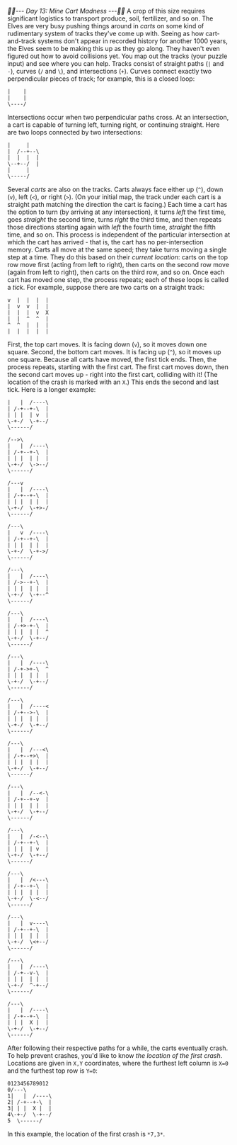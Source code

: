 *:calendar::calendar:--- Day 13: Mine Cart Madness ---:calendar::calendar:*
A crop of this size requires significant logistics to transport produce, soil, fertilizer, and so on. The Elves are very busy pushing things around in *carts* on some kind of rudimentary system of tracks they've come up with.
Seeing as how cart-and-track systems don't appear in recorded history for another 1000 years, the Elves seem to be making this up as they go along. They haven't even figured out how to avoid collisions yet.
You map out the tracks (your puzzle input) and see where you can help.
Tracks consist of straight paths (`|` and `-`), curves (`/` and `\`), and intersections (`+`). Curves connect exactly two perpendicular pieces of track; for example, this is a closed loop:
```/----\
|    |
|    |
\----/
```
Intersections occur when two perpendicular paths cross. At an intersection, a cart is capable of turning left, turning right, or continuing straight.  Here are two loops connected by two intersections:
```/-----\
|     |
|  /--+--\
|  |  |  |
\--+--/  |
|     |
\-----/
```
Several *carts* are also on the tracks. Carts always face either up (`^`), down (`v`), left (`<`), or right (`>`). (On your initial map, the track under each cart is a straight path matching the direction the cart is facing.)
Each time a cart has the option to turn (by arriving at any intersection), it turns *left* the first time, goes *straight* the second time, turns *right* the third time, and then repeats those directions starting again with *left* the fourth time, *straight* the fifth time, and so on. This process is independent of the particular intersection at which the cart has arrived - that is, the cart has no per-intersection memory.
Carts all move at the same speed; they take turns moving a single step at a time. They do this based on their *current location*: carts on the top row move first (acting from left to right), then carts on the second row move (again from left to right), then carts on the third row, and so on.  Once each cart has moved one step, the process repeats; each of these loops is called a *tick*.
For example, suppose there are two carts on a straight track:
```|  |  |  |  |
v  |  |  |  |
|  v  v  |  |
|  |  |  v  X
|  |  ^  ^  |
^  ^  |  |  |
|  |  |  |  |
```
First, the top cart moves. It is facing down (`v`), so it moves down one square.  Second, the bottom cart moves.  It is facing up (`^`), so it moves up one square. Because all carts have moved, the first tick ends.  Then, the process repeats, starting with the first cart.  The first cart moves down, then the second cart moves up - right into the first cart, colliding with it! (The location of the crash is marked with an `X`.) This ends the second and last tick.
Here is a longer example:
```/->-\
|   |  /----\
| /-+--+-\  |
| | |  | v  |
\-+-/  \-+--/
\------/

/-->\
|   |  /----\
| /-+--+-\  |
| | |  | |  |
\-+-/  \->--/
\------/

/---v
|   |  /----\
| /-+--+-\  |
| | |  | |  |
\-+-/  \-+>-/
\------/

/---\
|   v  /----\
| /-+--+-\  |
| | |  | |  |
\-+-/  \-+->/
\------/

/---\
|   |  /----\
| /->--+-\  |
| | |  | |  |
\-+-/  \-+--^
\------/

/---\
|   |  /----\
| /-+>-+-\  |
| | |  | |  ^
\-+-/  \-+--/
\------/

/---\
|   |  /----\
| /-+->+-\  ^
| | |  | |  |
\-+-/  \-+--/
\------/

/---\
|   |  /----<
| /-+-->-\  |
| | |  | |  |
\-+-/  \-+--/
\------/

/---\
|   |  /---<\
| /-+--+>\  |
| | |  | |  |
\-+-/  \-+--/
\------/

/---\
|   |  /--<-\
| /-+--+-v  |
| | |  | |  |
\-+-/  \-+--/
\------/

/---\
|   |  /-<--\
| /-+--+-\  |
| | |  | v  |
\-+-/  \-+--/
\------/

/---\
|   |  /<---\
| /-+--+-\  |
| | |  | |  |
\-+-/  \-<--/
\------/

/---\
|   |  v----\
| /-+--+-\  |
| | |  | |  |
\-+-/  \<+--/
\------/

/---\
|   |  /----\
| /-+--v-\  |
| | |  | |  |
\-+-/  ^-+--/
\------/

/---\
|   |  /----\
| /-+--+-\  |
| | |  X |  |
\-+-/  \-+--/
\------/
```
After following their respective paths for a while, the carts eventually crash.  To help prevent crashes, you'd like to know *the location of the first crash*. Locations are given in `X,Y` coordinates, where the furthest left column is `X=0` and the furthest top row is `Y=0`:
```           111
0123456789012
0/---\
1|   |  /----\
2| /-+--+-\  |
3| | |  X |  |
4\-+-/  \-+--/
5  \------/
```
In this example, the location of the first crash is `*7,3*`.
